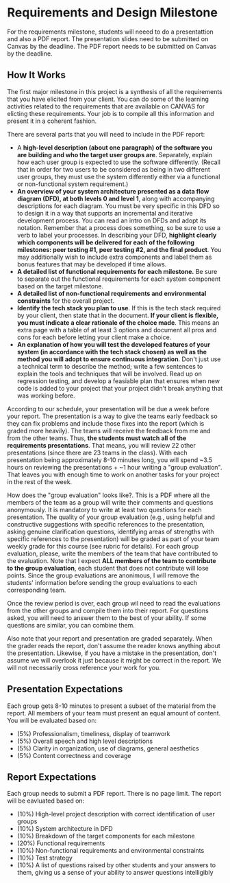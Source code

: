 
# Requirements and Design Milestone

For the requirements milestone, students will neeed to do a presentattion and also a PDF report. The presentation slides need to be submitted on Canvas by the deadline. The PDF report needs to be submitted on Canvas by the deadline.

## How It Works

The first major milestone in this project is a synthesis of all the requirements that you have elicited from your client. You can do some of the learning activities related to the requirements that are available on CANVAS for elicting these requirements. Your job is to compile all this information and present it in a coherent fashion. 

There are several parts that you will need to include in the PDF report:
- A **high-level description (about one paragraph) of the software you are building and who the target user groups are**. Separately, explain how each user group is expected to use the software differently. (Recall that in order for two users to be considered as being in two different user groups, they must use the system differently either via a functional or non-functional system requirement.)
- **An overview of your system architecture presented as a data flow diagram (DFD), at both levels 0 and level 1**, along with accompanying descriptions for each diagram. You must be very specific in this DFD so to design it in a way that supports an incremental and iterative development process. You can read an intro on DFDs and adopt its notation. Remember that a process does something, so be sure to use a verb to label your processes. In describing your DFD, **highlight clearly which components will be delivered for each of the following milestones: peer testing #1, peer testing #2, and the final product**. You may additionally wish to include extra components and label them as bonus features that may be developed if time allows.
- **A detailed list of functional requirements for each milestone.** Be sure to separate out the functional requirements for each system component based on the target milestone.
- **A detailed list of non-functional requirements and environmental constraints** for the overall project.
- **Identify the tech stack you plan to use**. If this is the tech stack required by your client, then state that in the document. **If your client is flexible, you must indicate a clear rationale of the choice made**. This means an extra page with a table of at least 3 options and document all pros and cons for each before letting your client make a choice.
- **An explanation of how you will test the developed features of your system (in accordance with the tech stack chosen) as well as the method you will adopt to ensure continuous integration**. Don't just use a technical term to describe the method; write a few sentences to explain the tools and techniques that will be involved. Read up on regression testing, and develop a feasiable plan that ensures when new code is added to your project that your project didn't break anything that was working before.

According to our schedule, your presentation will be due a week before your report. The presentation is a way to give the teams early feedback so they can fix problems and include those fixes into the report (which is graded more heavily). The teams will receive the feedback from me and from the other teams. Thus, **the students must watch all of the requirements presentations**. That means, you will review 22 other presentations (since there are 23 teams in the class). With each presentation being approximately 8-10 minutes long, you will spend ~3.5 hours on reviewing the presentations + ~1 hour writing a "group evaluation". That leaves you with enough time to work on another tasks for your project in the rest of the week.

How does the "group evaluation" looks like?. This is a PDF where all the members of the team as a group will write their comments and questions anonymously. It is mandatory to write at least two questions for each presentation. The quality of your group evaluation (e.g., using helpful and constructive suggestions with specific references to the presentation, asking genuine clarification questions, identifying areas of strengths with specific references to the presentation) will be graded as part of your team weekly grade for this course (see rubric for details). For each group evaluation, please, write the members of the team that have contributed to the evaluation. Note that I expect **ALL members of the team to contribute to the group evaluation**, each student that does not contribute will lose points. Since the group evaluations are anonimous, I will remove the students' information before sending the group evaluations to each corresponding team.

Once the review period is over, each group wil need to read the evaluations from the other groups and compile them into their report. For questions asked, you will need to answer them to the best of your ability. If some questions are similar, you can combine them.

Also note that your report and presentation are graded separately. When the grader reads the report, don't assume the reader knows anything about the presentation. Likewise, if you have a mistake in the presentation, don't assume we will overlook it just because it might be correct in the report. We will not necessarily cross reference your work for you.


## Presentation Expectations

Each group gets 8-10 minutes to present a subset of the material from the report. All members of your team must present an equal amount of content. You will be evaluated based on:
- (5%) Professionalism, timeliness, display of teamwork
- (5%) Overall speech and high level descriptions
- (5%) Clarity in organization, use of diagrams, general aesthetics
- (5%) Content correctness and coverage


## Report Expectations 

Each group needs to submit a PDF report. There is no page limit. The report will be eavluated based on: 
- (10%) High-level project description with correct identification of user groups
- (10%) System architecture in DFD
- (10%) Breakdown of the target components for each milestone
- (20%) Functional requirements
- (10%) Non-functional requirements and environmental constraints
- (10%) Test strategy
- (10%) A list of questions raised by other students and your answers to them, giving us a sense of your ability to answer questions intelligibly

